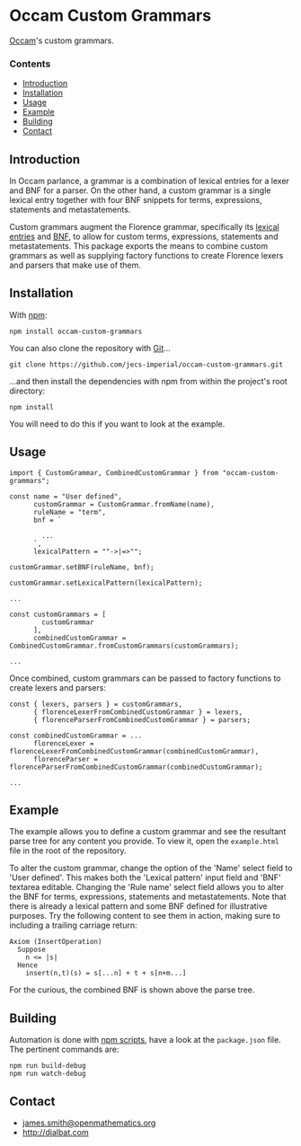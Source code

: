 # Occam Custom Grammars

[Occam](https://github.com/jecs-imperial/occam)'s custom grammars.

### Contents

- [Introduction](#introduction)
- [Installation](#installation)
- [Usage](#usage)
- [Example](#example)
- [Building](#building)
- [Contact](#contact)

## Introduction

In Occam parlance, a grammar is a combination of lexical entries for a lexer and BNF for a parser. On the other hand, a custom grammar is a single lexical entry together with four BNF snippets for terms, expressions, statements and metastatements.

Custom grammars augment the Florence grammar, specifically its [lexical entries](https://raw.githubusercontent.com/occam-proof-assistant/Lexers/master/es6/florence/entries.js) and [BNF](https://raw.githubusercontent.com/occam-proof-assistant/Parsers/master/es6/florence/bnf.js), to allow for custom terms, expressions, statements and metastatements. This package exports the means to combine custom grammars as well as supplying factory functions to create Florence lexers and parsers that make use of them.

## Installation

With [npm](https://www.npmjs.com/):

    npm install occam-custom-grammars

You can also clone the repository with [Git](https://git-scm.com/)...

    git clone https://github.com/jecs-imperial/occam-custom-grammars.git

...and then install the dependencies with npm from within the project's root directory:

    npm install

You will need to do this if you want to look at the example.

## Usage

```
import { CustomGrammar, CombinedCustomGrammar } from "occam-custom-grammars";

const name = "User defined",
      customGrammar = CustomGrammar.fromName(name),
      ruleName = "term",
      bnf = `

        ...
      `,
      lexicalPattern = ""->|=>"";

customGrammar.setBNF(ruleName, bnf);

customGrammar.setLexicalPattern(lexicalPattern);

...

const customGrammars = [
        customGrammar
      ],
      combinedCustomGrammar = CombinedCustomGrammar.fromCustomGrammars(customGrammars);

...
```
Once combined, custom grammars can be passed to factory functions to create lexers and parsers:
```
const { lexers, parsers } = customGrammars,
      { florenceLexerFromCombinedCustomGrammar } = lexers,
      { florenceParserFromCombinedCustomGrammar } = parsers;

const combinedCustomGrammar = ...
      florenceLexer = florenceLexerFromCombinedCustomGrammar(combinedCustomGrammar),
      florenceParser = florenceParserFromCombinedCustomGrammar(combinedCustomGrammar);

...
```

## Example

The example allows you to define a custom grammar and see the resultant parse tree for any content you provide. To view it, open the `example.html` file in the root of the repository.

To alter the custom grammar, change the option of the 'Name' select field to 'User defined'. This makes both the 'Lexical pattern' input field and 'BNF' textarea editable. Changing the 'Rule name' select field allows you to alter the BNF for terms, expressions, statements and metastatements. Note that there is already a lexical pattern and some BNF defined for illustrative purposes. Try the following content to see them in action, making sure to including a trailing carriage return:

```
Axiom (InsertOperation)
  Suppose
    n <= |s|
  Hence
    insert(n,t)(s) = s[...n] + t + s[n+m...]
```
For the curious, the combined BNF is shown above the parse tree.

## Building

Automation is done with [npm scripts](https://docs.npmjs.com/misc/scripts), have a look at the `package.json` file. The pertinent commands are:

    npm run build-debug
    npm run watch-debug

## Contact

* james.smith@openmathematics.org
* http://djalbat.com
